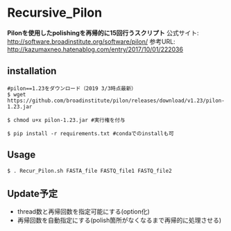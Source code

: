 # Recursive_Pilon
**Pilonを使用したpolishingを再帰的に15回行うスクリプト**
公式サイト: http://software.broadinstitute.org/software/pilon/
参考URL: http://kazumaxneo.hatenablog.com/entry/2017/10/01/222036 
## installation
```
#pilon==1.23をダウンロード（2019 3/3時点最新）
$ wget https://github.com/broadinstitute/pilon/releases/download/v1.23/pilon-1.23.jar

$ chmod u+x pilon-1.23.jar #実行権を付与

$ pip install -r requirements.txt #condaでのinstallも可
```
## Usage
```
$ . Recur_Pilon.sh FASTA_file FASTQ_file1 FASTQ_file2
```
## Update予定
- thread数と再帰回数を指定可能にする(option化)
- 再帰回数を自動指定にする(polish箇所がなくなるまで再帰的に処理させる)
